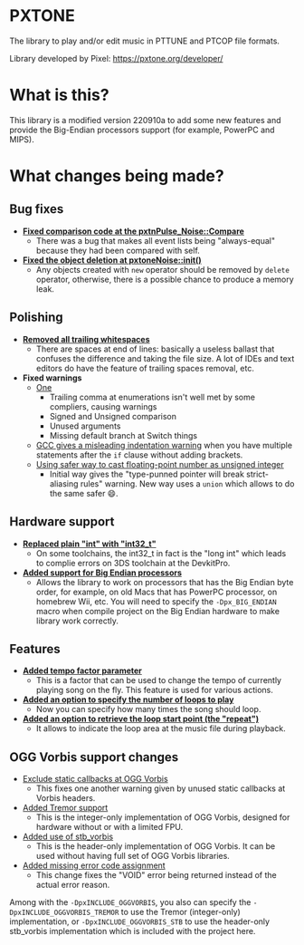 # PXTONE

The library to play and/or edit music in PTTUNE and PTCOP file formats.

Library developed by Pixel: https://pxtone.org/developer/

# What is this?
This library is a modified version 220910a to add some new features and provide
the Big-Endian processors support (for example, PowerPC and MIPS).

# What changes being made?
## Bug fixes
* **[Fixed comparison code at the pxtnPulse_Noise::Compare](https://github.com/Wohlstand/libpxtone/commit/d0c363d1f57ef2318bb91f2f72382d2dfed44e1f)**
  * There was a bug that makes all event lists being "always-equal" because they had been compared with self.
* **[Fixed the object deletion at pxtoneNoise::init()](https://github.com/Wohlstand/libpxtone/commit/3513ff46789a873357557f6dd93f34dcc0c79611)**
  * Any objects created with `new` operator should be removed by `delete` operator, otherwise, there is a possible chance to produce a memory leak.

## Polishing
* **[Removed all trailing whitespaces](https://github.com/Wohlstand/libpxtone/commit/7cc9a465b960abc4b8d44d30c345d452c51437bb)**
  * There are spaces at end of lines: basically a useless ballast that confuses the difference and taking the file size. A lot of IDEs and text editors do have the feature of trailing spaces removal, etc.
* **Fixed warnings**
  * [One](https://github.com/Wohlstand/libpxtone/commit/f30e17df4602df032679d5a3e66d6edc8c772738)
    * Trailing comma at enumerations isn't well met by some compliers, causing warnings
    * Signed and Unsigned comparison
    * Unused arguments
    * Missing default branch at Switch things
  * [GCC gives a misleading indentation warning](https://github.com/Wohlstand/libpxtone/commit/8c71dbccf593905b9024f79024e3c3de0b66934a) when you have multiple statements after the `if` clause without adding brackets.
  * [Using safer way to cast floating-point number as unsigned integer](https://github.com/Wohlstand/libpxtone/commit/775b8e6221a14b08324e142b77da90c0dea54872)
    * Initial way gives the "type-punned pointer will break strict-aliasing rules" warning. New way uses a `union` which allows to do the same safer :smile:.

## Hardware support
* **[Replaced plain "int" with "int32_t"](https://github.com/Wohlstand/libpxtone/commit/4c2b7c2a680a150107d370fb257c6b2265aa80b7)**
  * On some toolchains, the int32_t in fact is the "long int" which leads to complie errors on 3DS toolchain at the DevkitPro.
* **[Added support for Big Endian processors](https://github.com/Wohlstand/libpxtone/commit/7314fc157ad55940e40bc62ad301eb11e72dd395)**
  * Allows the library to work on processors that has the Big Endian byte order, for example, on old Macs that has PowerPC processor, on homebrew Wii, etc. You will need to specify the `-Dpx_BIG_ENDIAN` macro when compile project on the Big Endian hardware to make library work correctly.

## Features
* **[Added tempo factor parameter](https://github.com/Wohlstand/libpxtone/commit/f0b2118deda068f86edf7076ff60ab3d5fa652f8)**
  * This is a factor that can be used to change the tempo of currently playing song on the fly. This feature is used for various actions.
* **[Added an option to specify the number of loops to play](https://github.com/Wohlstand/libpxtone/commit/314a09d02ea8c7674dff73535a58ea307ba77b01)**
  * Now you can specify how many times the song should loop.
* **[Added an option to retrieve the loop start point (the "repeat")](https://github.com/Wohlstand/libpxtone/commit/e36599684189a0b23a714f936a711a102436b280)**
  * It allows to indicate the loop area at the music file during playback.

## OGG Vorbis support changes
* [Exclude static callbacks at OGG Vorbis](https://github.com/Wohlstand/libpxtone/commit/b3e130dcaf637a6d5b18ce416ed5f357a611be6d)
  * This fixes one another warning given by unused static callbacks at Vorbis headers.
* [Added Tremor support](https://github.com/Wohlstand/libpxtone/commit/d8010e7b5019865dbe0413590a432cd016f88f54)
  * This is the integer-only implementation of OGG Vorbis, designed for hardware without or with a limited FPU.
* [Added use of stb_vorbis](https://github.com/Wohlstand/libpxtone/commit/9d3ff1e96c042050420e02f890fc7e9c39c11d62)
  * This is the header-only implementation of OGG Vorbis. It can be used without having full set of OGG Vorbis libraries.
* [Added missing error code assignment](https://github.com/Wohlstand/libpxtone/commit/29365516f993fc3871aaf83dd6e9bfc1ba38305a)
  * This change fixes the "VOID" error being returned instead of the actual error reason.

Among with the `-DpxINCLUDE_OGGVORBIS`, you also can specify the `-DpxINCLUDE_OGGVORBIS_TREMOR` to use the Tremor (integer-only) implementation, or `-DpxINCLUDE_OGGVORBIS_STB` to use the header-only stb_vorbis implementation which is included with the project here.
